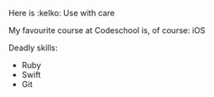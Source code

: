 Here is :kelko:
Use with care

My favourite course at Codeschool is, of course:
iOS

Deadly skills:

* Ruby
* Swift
* Git

